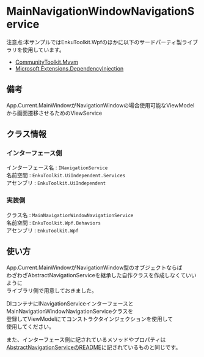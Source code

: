 # MainNavigationWindowNavigationService

注意点:本サンプルではEnkuToolkit.Wpfのほかに以下のサードパーティ製ライブラリを使用しています。

- [CommunityToolkit.Mvvm](https://www.nuget.org/packages/CommunityToolkit.Mvvm)
- [Microsoft.Extensions.DependencyInjection](https://www.nuget.org/packages/Microsoft.Extensions.DependencyInjection/8.0.0-preview.1.23110.8)

## 備考

App.Current.MainWindowがNavigationWindowの場合使用可能なViewModelから画面遷移させるためのViewService



## クラス情報

### インターフェース側

インターフェース名 : `INavigationService`<br/>名前空間 : `EnkuToolkit.UiIndependent.Services`<br/>アセンブリ : `EnkuToolkit.UiIndependent`<br/>

### 実装側

クラス名 : `MainNavigationWindowNavigationService`<br/>名前空間 : `EnkuToolkit.Wpf.Behaviors`<br/>アセンブリ : `EnkuToolkit.Wpf`<br/>



## 使い方

App.Current.MainWindowがNavigationWindow型のオブジェクトならば<br/>わざわざAbstractNavigationServiceを継承した自作クラスを作成しなくていいように<br/>ライブラリ側で用意しておきました。

DIコンテナにINavigationServiceインターフェースと<br/>MainNavigationWindowNavigationServiceクラスを<br/>登録してViewModelにてコンストラクタインジェクションを使用して<br/>使用してください。

また、インターフェース側に記されているメソッドやプロパティは<br/>[AbstractNavigationServiceのREADME](../08.AbstractNavigationService/README.md)に記されているものと同じです。
